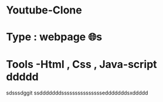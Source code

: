 # Youtube-Clone
# Type : webpage 🌐s
# Tools -Html , Css , Java-script ddddd

sdsssdggit ssdddddddsssssssssssssssedddddddsxddddd